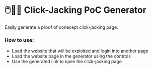 # 🖱️🏴‍☠️ Click-Jacking PoC Generator

Easily generate a proof of conecept click-jacking page.

### How to use:

- Load the website that will be exploited and login into another page
- Load the website page in the generator using the controls
- Use the generated link to open the click-jacking page